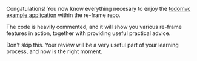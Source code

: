 
Congatulations! You now know everything necesary to enjoy the [todomvc example application](https://github.com/day8/re-frame/tree/master/examples/todomvc) within the re-frame repo. 

The code is heavily commented, and it will show you various re-frame features in action, together with providing useful practical advice. 

Don't skip this. Your review will be a very useful part of your learning process, and now is the right moment.